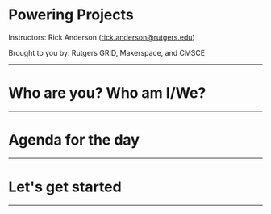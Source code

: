 # Powering Projects

Instructors:
Rick Anderson (rick.anderson@rutgers.edu)

Brought to you by:
Rutgers GRID, Makerspace, and CMSCE

---
# Who are you? Who am I/We?

---
# Agenda for the day

---
# Let's get started

---


